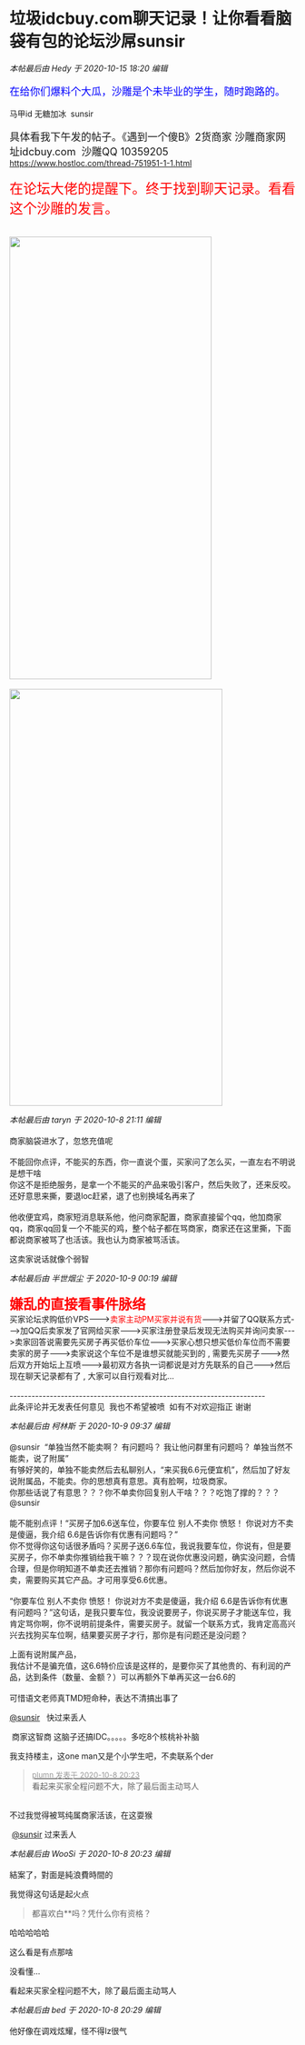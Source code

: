 # 垃圾idcbuy.com聊天记录！让你看看脑袋有包的论坛沙屌sunsir


<i class="pstatus"> 本帖最后由 Hedy 于 2020-10-15 18:20 编辑 </i><br />
<br />
<font color="Blue"><font size="4">在给你们爆料个大瓜，沙雕是个未毕业的学生，随时跑路的。<br />
</font></font><br />
马甲id 无糖加冰&nbsp;&nbsp;sunsir<br />
<br />
<font size="4">具体看我下午发的帖子。《遇到一个傻B》2货商家 沙雕商家网址idcbuy.com&nbsp;&nbsp;沙雕QQ 10359205&nbsp;&nbsp;</font><br />
https://www.hostloc.com/thread-751951-1-1.html<br />
<font color="Red"><br />
<font size="5">在论坛大佬的提醒下。终于找到聊天记录。看看这个沙雕的发言。</font></font><br />
<br />
<img id="aimg_AE54e" onclick="zoom(this, this.src, 0, 0, 0)" class="zoom" src="https://vkceyugu.cdn.bspapp.com/VKCEYUGU-imgbed/5ded5d62-6817-48b9-b21d-cf237254e2e2.png" onmouseover="img_onmouseoverfunc(this)" onload="thumbImg(this)" border="0" alt="" /><br />
<br />
<img id="aimg_w39U3" onclick="zoom(this, this.src, 0, 0, 0)" class="zoom" width="356" height="779" src="https://vkceyugu.cdn.bspapp.com/VKCEYUGU-imgbed/2697f75d-7c6b-4e16-b771-e4ef33f58ddd.png" border="0" alt="" /><br />
<br />
<img id="aimg_eLSlZ" onclick="zoom(this, this.src, 0, 0, 0)" class="zoom" width="375" height="734" src="https://vkceyugu.cdn.bspapp.com/VKCEYUGU-imgbed/c7003dab-9c44-48b3-9008-350bdaac4779.png" border="0" alt="" />

<i class="pstatus"> 本帖最后由 taryn 于 2020-10-8 21:11 编辑 </i><br />
<br />
商家脑袋进水了，忽悠充值呢<br />
<br />
不能回你点评，不能买的东西，你一直说个蛋，买家问了怎么买，一直左右不明说是想干啥<br />
你这不是拒绝服务，是拿一个不能买的产品来吸引客户，然后失败了，还来反咬。<br />
还好意思来撕，要退loc赶紧，退了也别换域名再来了<br />
<br />
他收便宜鸡，商家短消息联系他，他问商家配置，商家直接留个qq，他加商家qq，商家qq回复一个不能买的鸡，整个帖子都在骂商家，商家还在这里撕，下面都说商家被骂了也活该。我也认为商家被骂活该。

这卖家说话就像个弱智<img id="aimg_Y69wf" onclick="zoom(this, this.src, 0, 0, 0)" class="zoom" src="https://cdn.jsdelivr.net/gh/hishis/forum-master/public/images/patch.gif" onmouseover="img_onmouseoverfunc(this)" onload="thumbImg(this)" border="0" alt="" />

<i class="pstatus"> 本帖最后由 半世烟尘 于 2020-10-9 00:19 编辑 </i><br />
<br />
<font face="黑体"><font size="5"><font color="Red"><strong>嫌乱的直接看事件脉络<br />
</strong></font></font></font>买家论坛求购低价VPS---&gt;<font color="Red">卖家主动PM买家并说有货</font>---&gt;并留了QQ联系方式---&gt;加QQ后卖家发了官网给买家---&gt;买家注册登录后发现无法购买并询问卖家---&gt;卖家回答说需要先买房子再买低价车位---&gt;买家心想只想买低价车位而不需要卖家的房子---&gt;卖家说这个车位不是谁想买就能买到的 , 需要先买房子---&gt;然后双方开始坛上互喷---&gt;最初双方各执一词都说是对方先联系的自己---&gt;然后现在聊天记录都有了 , 大家可以自行观看对比...<br />
<br />
----------------------------------------------------------------------<br />
此条评论并无发表任何意见&nbsp;&nbsp;我也不希望被喷&nbsp;&nbsp;如有不对欢迎指正 谢谢

<i class="pstatus"> 本帖最后由 柯林斯 于 2020-10-9 09:37 编辑 </i><br />
<br />
@sunsir&nbsp;&nbsp;“单独当然不能卖啊？ 有问题吗？ 我让他问群里有问题吗？ 单独当然不能卖，说了附属”<br />
有够好笑的，单独不能卖然后去私聊别人，“来买我6.6元便宜机”，然后加了好友说附属品，不能卖。你的思想真有意思。真有脸啊，垃圾商家。<br />
你那些话说了有意思？？？你不单卖你回复别人干啥？？？吃饱了撑的？？？<br />
@sunsir <br />
<br />
能不能别点评！“买房子加6.6送车位，你要车位 别人不卖你 愤怒！ 你说对方不卖是傻逼，我介绍 6.6是告诉你有优惠有问题吗？”<br />
你不觉得你这句话很矛盾吗？买房子送6.6车位，我说我要车位，你说有，但是要买房子，你不单卖你推销给我干嘛？？？现在说你优惠没问题，确实没问题，合情合理，但是你明知道不单卖还去推销？那你有问题吗？然后加你好友，然后你说不卖，需要购买其它产品。才可用享受6.6优惠。<br />
<br />
“你要车位 别人不卖你 愤怒！ 你说对方不卖是傻逼，我介绍 6.6是告诉你有优惠有问题吗？”这句话，是我只要车位，我没说要房子，你说买房子才能送车位，我肯定骂你啊，你不说明前提条件，需要买房子。就留一个联系方式，我肯定高高兴兴去找狗买车位啊，结果要买房子才行，那你是有问题还是没问题？

上面有说附属产品，<br />
我估计不是骗充值，这6.6特价应该是这样的，是要你买了其他贵的、有利润的产品，达到条件（数量、金额？）可以再额外下单再买这一台6.6的<br />
<br />
可惜语文老师真TMD短命种，表达不清搞出事了<img src="static/image/smiley/yct/022.gif" smilieid="42" border="0" alt="" />

<a href="https://www.hostloc.com/home.php?mod=space&amp;uid=46881" target="_blank">@sunsir</a>&nbsp; &nbsp;快过来丢人

<img src="static/image/smiley/yct/022.gif" smilieid="42" border="0" alt="" /> 商家这智商 这脑子还搞IDC。。。。。多吃8个核桃补补脑

我支持楼主，这one man又是个小学生吧，不卖联系个der

<div class="quote"><blockquote><font size="2"><a href="https://www.hostloc.com/forum.php?mod=redirect&amp;goto=findpost&amp;pid=9273115&amp;ptid=752088" target="_blank"><font color="#999999">plumn 发表于 2020-10-8 20:23</font></a></font><br />
看起来买家全程问题不大，除了最后面主动骂人</blockquote></div><br />
<img src="static/image/smiley/yct/011.gif" smilieid="33" border="0" alt="" />不过我觉得被骂纯属商家活该，在这耍猴

<img src="static/image/smiley/yct/022.gif" smilieid="42" border="0" alt="" /> <a href="https://www.hostloc.com/home.php?mod=space&amp;uid=46881" target="_blank">@sunsir</a> 过来丢人

<i class="pstatus"> 本帖最后由 WooSi 于 2020-10-8 20:23 编辑 </i><br />
<br />
結案了，對面是純浪費時間的<img id="aimg_nazLA" onclick="zoom(this, this.src, 0, 0, 0)" class="zoom" src="https://i.w3tt.com/2020/08/06/aeX4B.png" onmouseover="img_onmouseoverfunc(this)" onload="thumbImg(this)" border="0" alt="" />

我觉得这句话是起火点<br /><div class="quote"><blockquote>都喜欢白**吗？凭什么你有资格？</blockquote></div>

哈哈哈哈哈

这么看是有点那啥

没看懂...<img src="static/image/smiley/yct/007.gif" smilieid="46" border="0" alt="" />

看起来买家全程问题不大，除了最后面主动骂人<img src="static/image/smiley/yct/010.gif" smilieid="41" border="0" alt="" /><img id="aimg_qE0zC" onclick="zoom(this, this.src, 0, 0, 0)" class="zoom" src="https://cdn.jsdelivr.net/gh/hishis/forum-master/public/images/patch.gif" onmouseover="img_onmouseoverfunc(this)" onload="thumbImg(this)" border="0" alt="" />

<i class="pstatus"> 本帖最后由 bed 于 2020-10-8 20:29 编辑 </i><br />
<br />
他好像在调戏炫耀，怪不得lz很气

